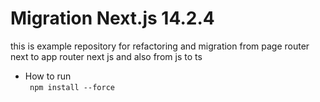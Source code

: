 # Migration Next.js 14.2.4

this is example repository for refactoring and migration from page router next to app router next js and also from js to ts

- How to run
  </br>
  ` npm install --force`
